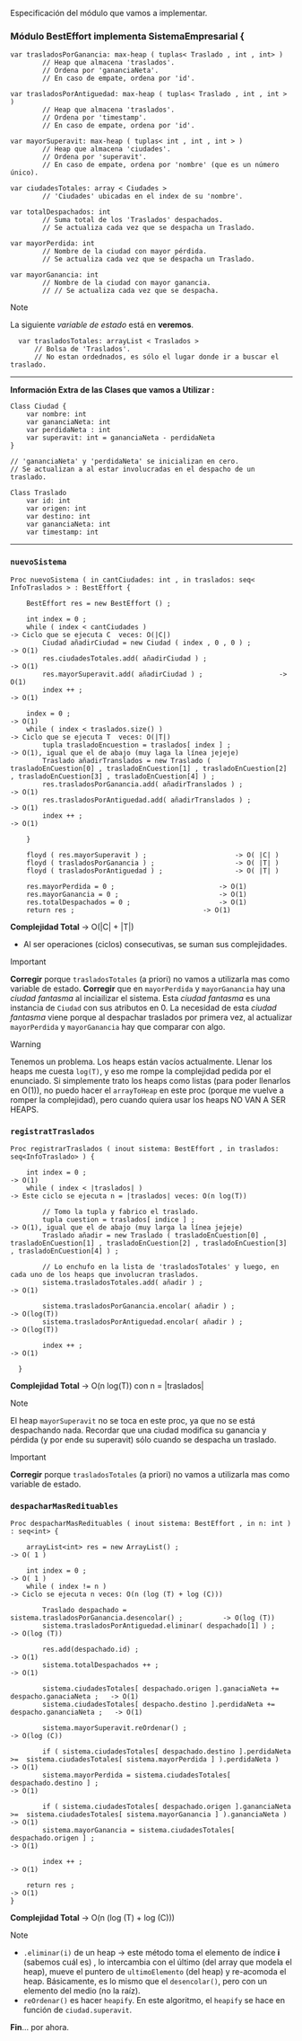 Especificación del módulo que vamos a implementar.

### Módulo BestEffort implementa SistemaEmpresarial {

```
var trasladosPorGanancia: max-heap ( tuplas< Traslado , int , int> )
		// Heap que almacena 'traslados'.
		// Ordena por 'gananciaNeta'.
		// En caso de empate, ordena por 'id'.
```

```
var trasladosPorAntiguedad: max-heap ( tuplas< Traslado , int , int > )
		// Heap que almacena 'traslados'.
		// Ordena por 'timestamp'.
		// En caso de empate, ordena por 'id'.
```

```
var mayorSuperavit: max-heap ( tuplas< int , int , int > ) 
		// Heap que almacena 'ciudades'.
		// Ordena por 'superavit'.
		// En caso de empate, ordena por 'nombre' (que es un número único).
```

```
var ciudadesTotales: array < Ciudades > 
		// 'Ciudades' ubicadas en el index de su 'nombre'.
```

```
var totalDespachados: int
		// Suma total de los 'Traslados' despachados.
		// Se actualiza cada vez que se despacha un Traslado.
```

```
var mayorPerdida: int 
		// Nombre de la ciudad con mayor pérdida.
		// Se actualiza cada vez que se despacha un Traslado.
```

```
var mayorGanancia: int 
		// Nombre de la ciudad con mayor ganancia.
		// // Se actualiza cada vez que se despacha.
```

> [!NOTE]
> La siguiente *variable de estado* está en **veremos**.
> ```
>	var trasladosTotales: arrayList < Traslados >
>		// Bolsa de 'Traslados'.
>		// No estan ordednados, es sólo el lugar donde ir a buscar el traslado.
>```

---
**Información Extra de las Clases que vamos a Utilizar :**

```
Class Ciudad {
	var nombre: int 
	var gananciaNeta: int 
	var perdidaNeta : int 
	var superavit: int = gananciaNeta - perdidaNeta
}

// 'gananciaNeta' y 'perdidaNeta' se inicializan en cero.
// Se actualizan a al estar involucradas en el despacho de un traslado.
```

```
Class Traslado
	var id: int
	var origen: int
	var destino: int
	var gananciaNeta: int
	var timestamp: int
```
---

### `nuevoSistema`

```
Proc nuevoSistema ( in cantCiudades: int , in traslados: seq< InfoTraslados > : BestEffort {

	BestEffort res = new BestEffort () ;
	
	int index = 0 ;
	while ( index < cantCiudades )                                         -> Ciclo que se ejecuta C  veces: O(|C|)
		Ciudad añadirCiudad = new Ciudad ( index , 0 , 0 ) ;                       -> O(1)
		res.ciudadesTotales.add( añadirCiudad ) ;                                  -> O(1)
		res.mayorSuperavit.add( añadirCiudad ) ;				   -> O(1)
		index ++ ;                                                           -> O(1)
		
	index = 0 ;                                                             -> O(1)
	while ( index < traslados.size() )                                     -> Ciclo que se ejecuta T  veces: O(|T|)
		tupla trasladoEncuestion = traslados[ index ] ;                      -> O(1), igual que el de abajo (muy laga la línea jejeje)
		Traslado añadirTranslados = new Traslado ( trasladoEnCuestion[0] , trasladoEnCuestion[1] , trasladoEnCuestion[2] , trasladoEnCuestion[3] , trasladoEnCuestion[4] ) ;
		res.trasladosPorGanancia.add( añadirTranslados ) ; 			     -> O(1)
		res.trasladosPorAntiguedad.add( añadirTranslados ) ;			     -> O(1)
		index ++ ;                                                           -> O(1)
		
	}

	floyd ( res.mayorSuperavit ) ;						-> O( |C| )
	floyd ( trasladosPorGanancia ) ;					-> O( |T| )
	floyd ( trasladosPorAntiguedad ) ;					-> O( |T| )

	res.mayorPerdida = 0 ;							-> O(1)
	res.mayorGanancia = 0 ;							-> O(1)
	res.totalDespachados = 0 ;						-> O(1)
	return res ;								-> O(1)
```

**Complejidad Total** -> O(|C| + |T|) 
- Al ser operaciones (ciclos) consecutivas, se suman sus complejidades.

> [!IMPORTANT]
> **Corregir** porque `trasladosTotales` (a priori) no vamos a utilizarla mas como variable de estado.
> **Corregir** que en `mayorPerdida` y `mayorGanancia` hay una *ciudad fantasma* al inciailizar el sistema. Esta *ciudad fantasma* es una instancia de `Ciudad` con sus atributos en 0.
> La necesidad de esta *ciudad fantasma* viene porque al despachar traslados por primera vez, al actualizar `mayorPerdida` y `mayorGanancia` hay que comparar con algo.

> [!WARNING]
> Tenemos un problema. Los heaps están vacíos actualmente.
> Llenar los heaps me cuesta `log(T)`, y eso me rompe la complejidad pedida por el enunciado.
> Si simplemente trato los heaps como listas (para poder llenarlos en O(1)), no puedo hacer el `arrayToHeap` en este proc (porque me vuelve a romper la complejidad), pero cuando quiera usar los heaps NO VAN A SER HEAPS.

### `registratTraslados`

```
Proc registrarTraslados ( inout sistema: BestEffort , in traslados: seq<InfoTraslado> ) { 

	int index = 0 ;                                                       -> O(1)
	while ( index < |traslados| )                                         -> Este ciclo se ejecuta n = |traslados| veces: O(n log(T))
		
		// Tomo la tupla y fabrico el traslado.
		tupla cuestion = traslados[ indice ] ;                               -> O(1), igual que el de abajo (muy larga la línea jejeje)
		Traslado añadir = new Traslado ( trasladoEnCuestion[0] , trasladoEnCuestion[1] , trasladoEnCuestion[2] , trasladoEnCuestion[3] , trasladoEnCuestion[4] ) ;
		
		// Lo enchufo en la lista de 'trasladosTotales' y luego, en cada uno de los heaps que involucran traslados.
		sistema.trasladosTotales.add( añadir ) ;                             -> O(1)
		
		sistema.trasladosPorGanancia.encolar( añadir ) ;                     -> O(log(T))
		sistema.trasladosPorAntiguedad.encolar( añadir ) ;                   -> O(log(T))
		
		index ++ ;                                                           -> O(1)
		
  }
```

**Complejidad Total** -> O(n log(T)) con n = |traslados|

> [!NOTE]
> El heap `mayorSuperavit` no se toca en este proc, ya que no se está despachando nada.
> Recordar que una ciudad modifica su ganancia y pérdida (y por ende su superavit) sólo cuando se despacha un traslado.

> [!IMPORTANT]
> **Corregir** porque `trasladosTotales` (a priori) no vamos a utilizarla mas como variable de estado.

### `despacharMasRedituables`

```
Proc despacharMasRedituables ( inout sistema: BestEffort , in n: int ) : seq<int> {

	arrayList<int> res = new ArrayList() ;                                       -> O( 1 )
	
	int index = 0 ;                                                              -> O( 1 )
	while ( index != n )                                                         -> Ciclo se ejecuta n veces: O(n (log (T) + log (C))) 
		
		Traslado despachado = sistema.trasladosPorGanancia.desencolar() ;          -> O(log (T))
		sistema.trasladosPorAntiguedad.eliminar( despachado[1] ) ;                 -> O(log (T)) 

		res.add(despachado.id) ;                                                   -> O(1)
		sistema.totalDespachados ++ ;                                              -> O(1)
		
		sistema.ciudadesTotales[ despachado.origen ].ganaciaNeta += despacho.ganaciaNeta ;   -> O(1)
		sistema.ciudadesTotales[ despacho.destino ].perdidaNeta += despacho.gananciaNeta ;   -> O(1)
		
		sistema.mayorSuperavit.reOrdenar() ;                                                 -> O(log (C))
		
		if ( sistema.ciudadesTotales[ despachado.destino ].perdidaNeta >=  sistema.ciudadesTotales[ sistema.mayorPerdida ] ).perdidaNeta )    -> O(1)
		sistema.mayorPerdida = sistema.ciudadesTotales[ despachado.destino ] ;                                                                -> O(1)
		
		if ( sistema.ciudadesTotales[ despachado.origen ].gananciaNeta >=  sistema.ciudadesTotales[ sistema.mayorGanancia ] ).gananciaNeta )  -> O(1)
		sistema.mayorGanancia = sistema.ciudadesTotales[ despachado.origen ] ;                                                                -> O(1)
		
		index ++ ;                                                                   -> O(1)
		
	return res ;                                                                   -> O(1)
}
```

**Complejidad Total** -> O(n (log (T) + log (C)))

> [!NOTE] 
> - `.eliminar(i)` de un heap -> este método toma el elemento de índice **i** (sabemos cuál es) , lo intercambia con el último (del array que modela el heap), mueve el puntero de `ultimoElemento` (del heap) y re-acomoda el heap.
> Básicamente, es lo mismo que el `desencolar()`, pero con un elemento del medio (no la raíz).
> - `reOrdenar()` es hacer `heapify`. En este algoritmo, el `heapify` se hace en función de `ciudad.superavit`.

**Fin**... por ahora.
